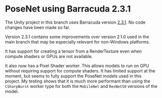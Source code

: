 # PoseNet using Barracuda 2.3.1

The Unity project in this branch uses Barracuda version [2.3.1](https://docs.unity3d.com/Packages/com.unity.barracuda@2.3/changelog/CHANGELOG.html).  No code changes have been made so far.

Version 2.3.1 contains some improvements over version 2.1.0 used in the main branch that may be especially relevant for non-Windows platforms.

It has support for creating a tensor from a RenderTexture even when compute shaders or GPUs are not available.

It also now has a Pixel Shader worker. This allows models to run on GPU without requiring support for compute shaders. It has limited support at the moment, but seems to fully support the PoseNet models used in this project. My testing shows that it is much more performant than using the `CSharpBurst` worker type for both the `MobileNet` and `ResNet50` versions of the model.
